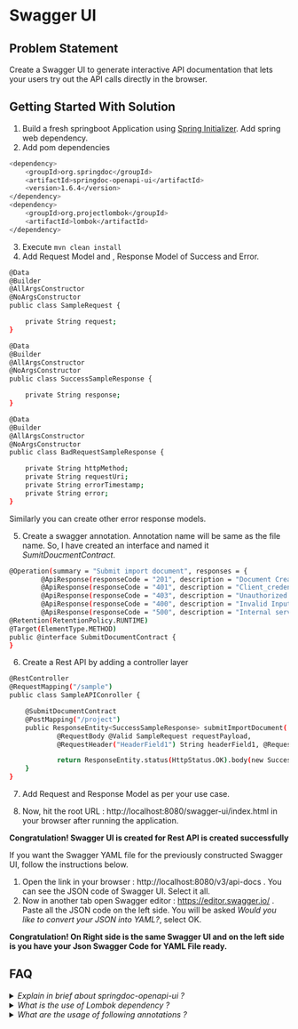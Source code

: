 # Swagger UI

## Problem Statement

Create a Swagger UI to generate interactive API documentation that lets your users try out the API calls directly in the browser. 

## Getting Started With Solution

1. Build a fresh springboot Application using [Spring Initializer](https://start.spring.io). Add spring web dependency.
2. Add pom dependencies
```bash
<dependency>
	<groupId>org.springdoc</groupId>
	<artifactId>springdoc-openapi-ui</artifactId>
	<version>1.6.4</version>
</dependency>
<dependency>
	<groupId>org.projectlombok</groupId>
	<artifactId>lombok</artifactId>
</dependency> 

```
3. Execute `mvn clean install`
4. Add Request Model and , Response Model of Success and Error.

```bash
@Data
@Builder
@AllArgsConstructor
@NoArgsConstructor
public class SampleRequest {

    private String request;
}
```

```bash
@Data
@Builder
@AllArgsConstructor
@NoArgsConstructor
public class SuccessSampleResponse {

    private String response;
}
```

```bash
@Data
@Builder
@AllArgsConstructor
@NoArgsConstructor
public class BadRequestSampleResponse {

    private String httpMethod;
    private String requestUri;
    private String errorTimestamp;
    private String error;
}
```
Similarly you can create other error response models.

5. Create a swagger annotation. Annotation name will be same as the file name. So, I have created an interface and named it <i>SumitDoucmentContract</i>. 

```bash
@Operation(summary = "Submit import document", responses = {
        @ApiResponse(responseCode = "201", description = "Document Created successfully", content = @Content(schema = @Schema(implementation = SuccessSampleResponse.class))),
        @ApiResponse(responseCode = "401", description = "Client_credentials authentication failed", content = @Content(schema = @Schema(implementation = FailedAuthenticationSampleResponse.class))),
        @ApiResponse(responseCode = "403", description = "Unauthorized access", content = @Content(schema = @Schema(implementation = UnauthorizedSampleResponse.class))),
        @ApiResponse(responseCode = "400", description = "Invalid Input", content = @Content(schema = @Schema(implementation = BadRequestSampleResponse.class))),
        @ApiResponse(responseCode = "500", description = "Internal server error", content = @Content(schema = @Schema(implementation = InternalServerErrorSampleResponse.class))), })
@Retention(RetentionPolicy.RUNTIME)
@Target(ElementType.METHOD)
public @interface SubmitDocumentContract {
}
```
6. Create a Rest API by adding a controller layer
```bash
@RestController
@RequestMapping("/sample")
public class SampleAPIConroller {

    @SubmitDocumentContract
    @PostMapping("/project")
    public ResponseEntity<SuccessSampleResponse> submitImportDocument(
            @RequestBody @Valid SampleRequest requestPayload,
            @RequestHeader("HeaderField1") String headerField1, @RequestHeader("HeaderField2") String headerField2){

            return ResponseEntity.status(HttpStatus.OK).body(new SuccessSampleResponse());
    }
}
```
7. Add Request and Response Model as per your use case.

8. Now, hit the root URL : http://localhost:8080/swagger-ui/index.html in your browser after running the application. 

**Congratulation! Swagger UI is created for Rest API is created successfully**

If you want the Swagger YAML file for the previously constructed Swagger UI, follow the instructions below.

1. Open the link in your browser : http://localhost:8080/v3/api-docs . You can see the JSON code of Swagger UI. Select it all.
2. Now in another tab open Swagger editor : https://editor.swagger.io/ . Paste all the JSON code on the left side. You will be asked <i>Would you like to convert your JSON into YAML?</i>, select OK.

**Congratulation! On Right side is the same Swagger UI and on the left side is you have your Json Swagger Code for YAML File ready.**

## FAQ

<details>
    <summary><I>Explain in brief about springdoc-openapi-ui ?</I></summary>

* springdoc-openapi java library helps to automate the generation of API documentation using spring boot projects. 
* springdoc-openapi works by examining an application at runtime to infer API semantics based on spring configurations, class structure and various annotations.
* Automatically generates documentation in JSON/YAML and HTML format APIs. This documentation can be completed by comments using swagger-api annotations.
* This library supports:
* * OpenAPI 3
* * Spring-boot (v1 and v2)
* * JSR-303, specifically for @NotNull, @Min, @Max, and @Size.
* * Swagger-ui
* * OAuth 2
* * GraalVM native images

</details>

<details>
    <summary><I>What is the use of Lombok dependency ? </I></summary>

Lombok is used to reduce boilerplate code for model/data objects, e.g., it can generate getters and setters for those object automatically by using Lombok annotations. The easiest way is to use the @Data annotation.

</details>

<details>
    <summary><I>What are the usage of following annotations ? </I></summary>
	
* @Data : is a convenient shortcut annotation that bundles the features of @ToString, @EqualsAndHashCode, @Getter / @Setter and @RequiredArgsConstructor together: In other words, @Data generates all the boilerplate that is normally associated with simple POJOs (Plain Old Java Objects) and beans: getters for all fields, setters for all non-final fields, and appropriate toString, equals and hashCode implementations that involve the fields of the class, and a constructor that initializes all final fields, as well as all non-final fields with no initializer that have been marked with @NonNull, in order to ensure the field is never null.
	https://projectlombok.org/features/Data
	
* @Builder : Project Lombok's @Builder is a helpful mechanism for using the Builder pattern without writing boilerplate code. We can apply this annotation to a Class or a method.
	
* @AllArgsConstructor : 
	
* @NoArgsConstructor : 
	
* @Operation : 
	
* @Retention : 
	
* @Target :
	
* @RestController :
	
* @RequestMapping :
	
* @PostMapping :
	
* @RequestBody :
	
* @Valid :

* @RequestHeader :

</details>

